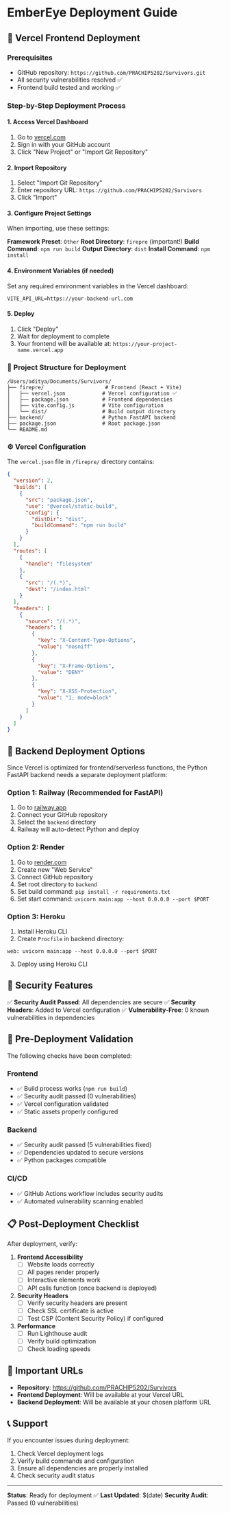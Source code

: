 # EmberEye Deployment Guide

## 🚀 Vercel Frontend Deployment

### Prerequisites
- GitHub repository: `https://github.com/PRACHIP5202/Survivors.git`
- All security vulnerabilities resolved ✅
- Frontend build tested and working ✅

### Step-by-Step Deployment Process

#### 1. Access Vercel Dashboard
1. Go to [vercel.com](https://vercel.com)
2. Sign in with your GitHub account
3. Click "New Project" or "Import Git Repository"

#### 2. Import Repository
1. Select "Import Git Repository"
2. Enter repository URL: `https://github.com/PRACHIP5202/Survivors`
3. Click "Import"

#### 3. Configure Project Settings
When importing, use these settings:

**Framework Preset**: `Other`
**Root Directory**: `firepre` (important!)
**Build Command**: `npm run build`
**Output Directory**: `dist`
**Install Command**: `npm install`

#### 4. Environment Variables (if needed)
Set any required environment variables in the Vercel dashboard:
```
VITE_API_URL=https://your-backend-url.com
```

#### 5. Deploy
1. Click "Deploy"
2. Wait for deployment to complete
3. Your frontend will be available at: `https://your-project-name.vercel.app`

### 📁 Project Structure for Deployment

```
/Users/aditya/Documents/Survivors/
├── firepre/                    # Frontend (React + Vite)
│   ├── vercel.json            # Vercel configuration ✅
│   ├── package.json           # Frontend dependencies
│   ├── vite.config.js         # Vite configuration
│   └── dist/                  # Build output directory
├── backend/                   # Python FastAPI backend
├── package.json               # Root package.json
└── README.md
```

### ⚙️ Vercel Configuration

The `vercel.json` file in `/firepre/` directory contains:

```json
{
  "version": 2,
  "builds": [
    {
      "src": "package.json",
      "use": "@vercel/static-build",
      "config": {
        "distDir": "dist",
        "buildCommand": "npm run build"
      }
    }
  ],
  "routes": [
    {
      "handle": "filesystem"
    },
    {
      "src": "/(.*)",
      "dest": "/index.html"
    }
  ],
  "headers": [
    {
      "source": "/(.*)",
      "headers": [
        {
          "key": "X-Content-Type-Options",
          "value": "nosniff"
        },
        {
          "key": "X-Frame-Options",
          "value": "DENY"
        },
        {
          "key": "X-XSS-Protection",
          "value": "1; mode=block"
        }
      ]
    }
  ]
}
```

## 🔧 Backend Deployment Options

Since Vercel is optimized for frontend/serverless functions, the Python FastAPI backend needs a separate deployment platform:

### Option 1: Railway (Recommended for FastAPI)
1. Go to [railway.app](https://railway.app)
2. Connect your GitHub repository
3. Select the `backend` directory
4. Railway will auto-detect Python and deploy

### Option 2: Render
1. Go to [render.com](https://render.com)
2. Create new "Web Service"
3. Connect GitHub repository
4. Set root directory to `backend`
5. Set build command: `pip install -r requirements.txt`
6. Set start command: `uvicorn main:app --host 0.0.0.0 --port $PORT`

### Option 3: Heroku
1. Install Heroku CLI
2. Create `Procfile` in backend directory:
```
web: uvicorn main:app --host 0.0.0.0 --port $PORT
```
3. Deploy using Heroku CLI

## 🔐 Security Features

✅ **Security Audit Passed**: All dependencies are secure
✅ **Security Headers**: Added to Vercel configuration
✅ **Vulnerability-Free**: 0 known vulnerabilities in dependencies

## 🧪 Pre-Deployment Validation

The following checks have been completed:

### Frontend
- ✅ Build process works (`npm run build`)
- ✅ Security audit passed (0 vulnerabilities)
- ✅ Vercel configuration validated
- ✅ Static assets properly configured

### Backend
- ✅ Security audit passed (5 vulnerabilities fixed)
- ✅ Dependencies updated to secure versions
- ✅ Python packages compatible

### CI/CD
- ✅ GitHub Actions workflow includes security audits
- ✅ Automated vulnerability scanning enabled

## 📋 Post-Deployment Checklist

After deployment, verify:

1. **Frontend Accessibility**
   - [ ] Website loads correctly
   - [ ] All pages render properly
   - [ ] Interactive elements work
   - [ ] API calls function (once backend is deployed)

2. **Security Headers**
   - [ ] Verify security headers are present
   - [ ] Check SSL certificate is active
   - [ ] Test CSP (Content Security Policy) if configured

3. **Performance**
   - [ ] Run Lighthouse audit
   - [ ] Verify build optimization
   - [ ] Check loading speeds

## 🔗 Important URLs

- **Repository**: https://github.com/PRACHIP5202/Survivors
- **Frontend Deployment**: Will be available at your Vercel URL
- **Backend Deployment**: Will be available at your chosen platform URL

## 📞 Support

If you encounter issues during deployment:
1. Check Vercel deployment logs
2. Verify build commands and configuration
3. Ensure all dependencies are properly installed
4. Check security audit status

---

**Status**: Ready for deployment ✅
**Last Updated**: $(date)
**Security Audit**: Passed (0 vulnerabilities)
